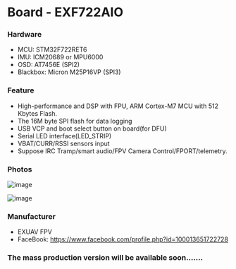 # Board - EXF722AIO

### Hardware

- MCU: STM32F722RET6
- IMU: ICM20689 or MPU6000
- OSD: AT7456E (SPI2)
- Blackbox: Micron M25P16VP (SPI3)

### Feature

- High-performance and DSP with FPU, ARM Cortex-M7 MCU with 512 Kbytes Flash.
- The 16M byte SPI flash for data logging
- USB VCP and boot select button on board(for DFU)
- Serial LED interface(LED_STRIP)
- VBAT/CURR/RSSI sensors input
- Suppose IRC Tramp/smart audio/FPV Camera Control/FPORT/telemetry.

### Photos

![image](https://user-images.githubusercontent.com/10217966/49683449-24286900-fb00-11e8-95e1-2533286cfa57.png)

![image](https://user-images.githubusercontent.com/10217966/49683455-30142b00-fb00-11e8-8dad-bac67bf6120e.png)

### Manufacturer

- EXUAV FPV
- FaceBook: https://www.facebook.com/profile.php?id=100013651722728

### The mass production version will be available soon.......
